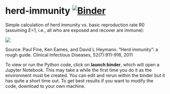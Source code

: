 # herd-immunity [![Binder](https://mybinder.org/badge_logo.svg)](https://mybinder.org/v2/gh/philip-mach/herd-immunity/master?filepath=notebooks/herdImmunity.ipynb)

Simple calculation of herd immunity vs. basic reproduction rate R0 (assuming *E*=1, i.e., all who are exposed and recover are immune):

<img src="https://render.githubusercontent.com/render/math?math=P_{herd}=1-\frac{1}{R_0}">

Source:
Paul Fine, Ken Eames, and David L Heymann.  “Herd immunity”: a rough guide. Clinical Infectious Diseases, 52(7):911–916, 2011

To view or run the Python code, click on **launch binder**, which will open a Jupyter Notebook. This may take a while the first time you do it as the environment must be created. You can edit and rerun within the binder but it has quite a short time out. To get best results if you want to modify the code, download to your own machine.
